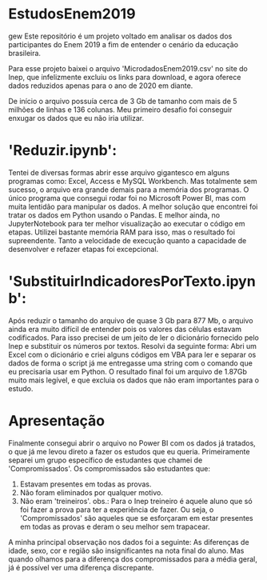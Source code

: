 # EstudosEnem2019
gew
Este repositório é um projeto voltado em analisar os dados dos participantes do Enem 2019 a fim de entender o cenário da educação brasileira.

Para esse projeto baixei o arquivo 'MicrodadosEnem2019.csv' no site do Inep, que infelizmente excluiu os links para download, e agora oferece dados reduzidos apenas para o ano de 2020 em diante.

De início o arquivo possuía cerca de 3 Gb de tamanho com mais de 5 milhões de linhas e 136 colunas. Meu primeiro desafio foi conseguir enxugar os dados que eu não iria utilizar.

# 'Reduzir.ipynb':
Tentei de diversas formas abrir esse arquivo gigantesco em alguns programas como: Excel, Access e MySQL Workbench. Mas totalmente sem sucesso, o arquivo era grande demais para a memória dos programas.
O único programa que consegui rodar foi no Microsoft Power BI, mas com muita lentidão para manipular os dados.
A melhor solução que encontrei foi tratar os dados em Python usando o Pandas. E melhor ainda, no JupyterNotebook para ter melhor visualização ao executar o código em etapas.
Utilizei bastante memória RAM para isso, mas o resultado foi supreendente. Tanto a velocidade de execução quanto a capacidade de desenvolver e refazer etapas foi excepcional.

# 'SubstituirIndicadoresPorTexto.ipynb':
Após reduzir o tamanho do arquivo de quase 3 Gb para 877 Mb, o arquivo ainda era muito difícil de entender pois os valores das células estavam codificados. Para isso precisei de um jeito de ler o dicionário fornecido pelo Inep e substituir os números por textos.
Resolvi da seguinte forma:
Abri um Excel com o dicionário e criei alguns códigos em VBA para ler e separar os dados de forma o script já me entregasse uma string com o comando que eu precisaria usar em Python.
O resultado final foi um arquivo de 1.87Gb muito mais legível, e que excluia os dados que não eram importantes para o estudo.

# Apresentação
Finalmente consegui abrir o arquivo no Power BI com os dados já tratados, o que já me levou direto a fazer os estudos que eu queria.
Primeiramente separei um grupo específico de estudantes que chamei de 'Compromissados'. Os compromissados são estudantes que:
1) Estavam presentes em todas as provas.
2) Não foram eliminados por qualquer motivo.
3) Não eram 'treineiros'. obs.: Para o Inep treineiro é aquele aluno que só foi fazer a prova para ter a experiência de fazer.
Ou seja, o 'Compromissados' são aqueles que se esforçaram em estar presentes em todas as provas e deram o seu melhor sem trapacear.

A minha principal observação nos dados foi a seguinte:
As diferenças de idade, sexo, cor e região são insignificantes na nota final do aluno. Mas quando olhamos para a diferença dos compromissados para a média geral, já é possível ver uma diferença discrepante.